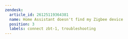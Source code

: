 ```yaml
---
zendesk:
  article_id: 26125119364381
  name: Home Assistant doesn't find my Zigbee device
  position: 3
  labels: connect zbt-1, troubleshooting
---
```


